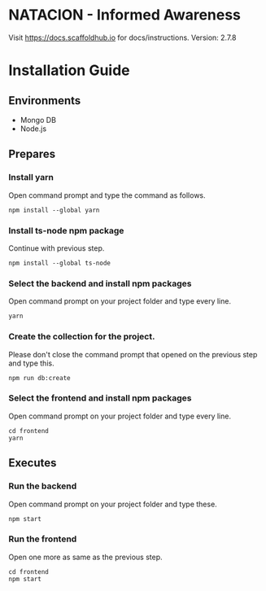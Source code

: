 # NATACION - Informed Awareness

Visit https://docs.scaffoldhub.io for docs/instructions.
Version: 2.7.8

# Installation Guide

## Environments

- Mongo DB
- Node.js

## Prepares

### Install yarn

Open command prompt and type the command as follows.

```console
npm install --global yarn
```

### Install ts-node npm package

Continue with previous step.

```console
npm install --global ts-node
```

### Select the backend and install npm packages

Open command prompt on your project folder and type every line.

```console
yarn
```

### Create the collection for the project.

Please don't close the command prompt that opened on the previous step and type this.

```console
npm run db:create
```

### Select the frontend and install npm packages

Open command prompt on your project folder and type every line.

```console
cd frontend
yarn
```

## Executes

### Run the backend

Open command prompt on your project folder and type these.

```console
npm start
```

### Run the frontend

Open one more as same as the previous step.

```console
cd frontend
npm start
```
